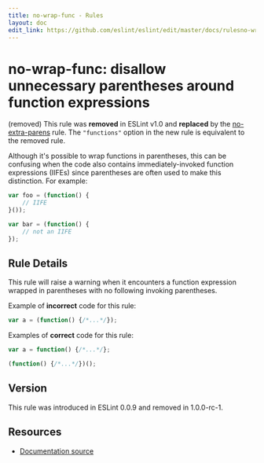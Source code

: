 ```yaml
---
title: no-wrap-func - Rules
layout: doc
edit_link: https://github.com/eslint/eslint/edit/master/docs/rulesno-wrap-func.md
---
```

<!-- Note: No pull requests accepted for this file. See README.md in the root directory for details. -->
# no-wrap-func: disallow unnecessary parentheses around function expressions

(removed) This rule was **removed** in ESLint v1.0 and **replaced** by the [no-extra-parens](no-extra-parens) rule. The `"functions"` option in the new rule is equivalent to the removed rule.


Although it's possible to wrap functions in parentheses, this can be confusing when the code also contains immediately-invoked function expressions (IIFEs) since parentheses are often used to make this distinction. For example:

```js
var foo = (function() {
    // IIFE
}());

var bar = (function() {
    // not an IIFE
});
```

## Rule Details

This rule will raise a warning when it encounters a function expression wrapped in parentheses with no following invoking parentheses.

Example of **incorrect** code for this rule:

```js
var a = (function() {/*...*/});
```

Examples of **correct** code for this rule:

```js
var a = function() {/*...*/};

(function() {/*...*/})();
```

## Version

This rule was introduced in ESLint 0.0.9 and removed in 1.0.0-rc-1.

## Resources

* [Documentation source](https://github.com/eslint/eslint/tree/master/docs/rules/no-wrap-func.md)
